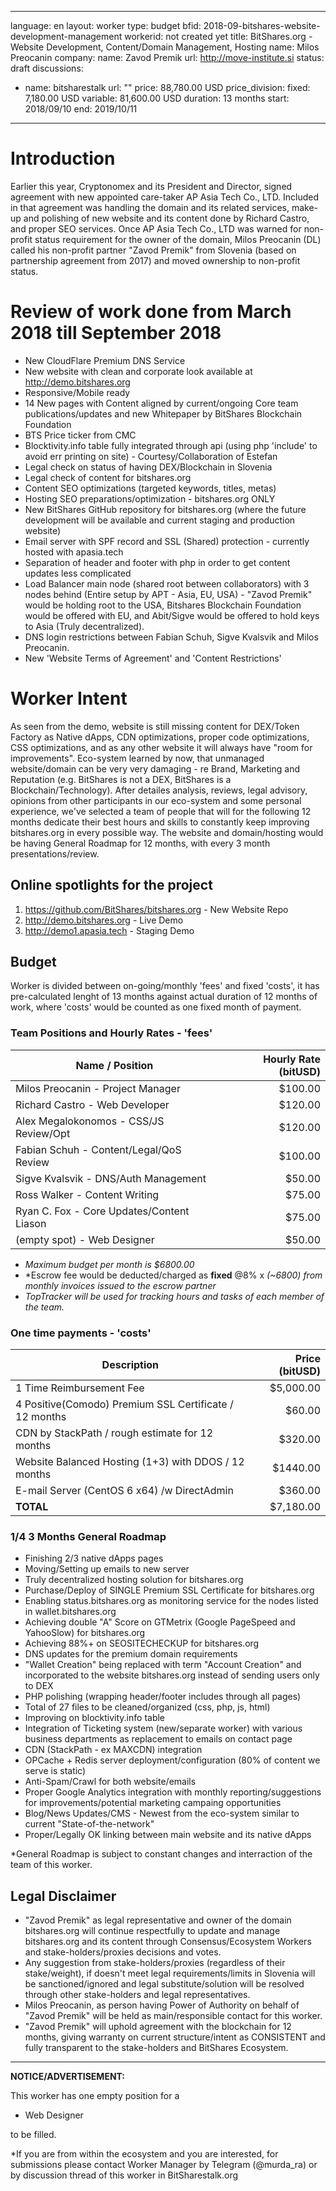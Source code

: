  ---
language: en
layout: worker
type: budget
bfid: 2018-09-bitshares-website-development-management
workerid: not created yet
title: BitShares.org - Website Development, Content/Domain Management, Hosting 
name: Milos Preocanin
company:
 name: Zavod Premik
 url: http://move-institute.si
status: draft
discussions:
 - name: bitsharestalk
   url: ""
price: 88,780.00 USD
price_division:
    fixed: 7,180.00 USD
    variable: 81,600.00 USD
duration: 13 months
start: 2018/09/10
end: 2019/10/11

---

# **Introduction**

Earlier this year, Cryptonomex and its President and Director, signed agreement with new appointed care-taker AP Asia Tech Co., LTD. Included in that agreement was handling the domain
and its related services, make-up and polishing of new website and its content done by Richard Castro, and proper SEO services. Once AP Asia Tech Co., LTD was warned for non-profit status
requirement for the owner of the domain, Milos Preocanin (DL) called his non-profit partner "Zavod Premik" from Slovenia (based on partnership agreement from 2017) and moved ownership to non-profit status. 

# **Review of work done from March 2018 till September 2018**

- New CloudFlare Premium DNS Service
- New website with clean and corporate look available at http://demo.bitshares.org
- Responsive/Mobile ready
- 14 New pages with Content aligned by current/ongoing Core team publications/updates and new Whitepaper by BitShares Blockchain Foundation
- BTS Price ticker from CMC
- Blocktivity.info table fully integrated through api (using php 'include' to avoid err printing on site) - Courtesy/Collaboration of Estefan
- Legal check on status of having DEX/Blockchain in Slovenia
- Legal check of content for bitshares.org
- Content SEO optimizations (targeted keywords, titles, metas)
- Hosting SEO preparations/optimization - bitshares.org ONLY
- New BitShares GitHub repository for bitshares.org (where the future development will be available and current staging and production website)
- Email server with SPF record and SSL (Shared) protection - currently hosted with apasia.tech
- Separation of header and footer with php in order to get content updates less complicated
- Load Balancer main node (shared root between collaborators) with 3 nodes behind (Entire setup by APT - Asia, EU, USA) - "Zavod Premik" would be holding root to the USA, Bitshares Blockchain Foundation would be offered with EU, and Abit/Sigve would be offered to hold keys to Asia (Truly decentralized).
- DNS login restrictions between Fabian Schuh, Sigve Kvalsvik and Milos Preocanin. 
- New 'Website Terms of Agreement' and 'Content Restrictions'

# **Worker Intent**

As seen from the demo, website is still missing content for DEX/Token Factory as Native dApps, CDN optimizations, proper code optimizations, CSS optimizations, and as any other website it will always have "room for improvements". 
Eco-system learned by now, that unmanaged website/domain can be very very damaging - re Brand, Marketing and Reputation (e.g. BitShares is not a DEX, BitShares is a Blockchain/Technology). After detailes analysis, reviews, legal advisory, 
opinions from other participants in our eco-system and some personal experience, we've selected a team of people that will for the following 12 months dedicate their best hours and skills to constantly keep improving bitshares.org in every possible way. 
The website and domain/hosting would be having General Roadmap for 12 months, with every 3 month presentations/review.

## **Online spotlights for the project**

1. https://github.com/BitShares/bitshares.org - New Website Repo
2. http://demo.bitshares.org - Live Demo
3. http://demo1.apasia.tech - Staging Demo

## **Budget**

Worker is divided between on-going/monthly 'fees' and fixed 'costs', it has pre-calculated lenght of 13 months against actual duration of 12 months of work, where 'costs' would be counted as one fixed month of payment. 

### **Team Positions and Hourly Rates - 'fees'**

| Name / Position              | Hourly Rate (bitUSD) |
| ---------------------------------- | -------------:|
| Milos Preocanin - Project Manager |   $100.00     |
| Richard Castro - Web Developer	         |   $120.00     |
| Alex Megalokonomos - CSS/JS Review/Opt      |    $120.00     |
| Fabian Schuh - Content/Legal/QoS Review      |	 $100.00     |
| Sigve Kvalsvik - DNS/Auth Management	 |    $50.00     |
| Ross Walker - Content Writing 	         |    $75.00     |
| Ryan C. Fox - Core Updates/Content Liason     |	  $75.00     |
| (empty spot) - Web Designer                   |   $50.00     |

- *Maximum budget per month is $6800.00*
- *Escrow fee would be deducted/charged as **fixed** @8% x *(~6800) from monthly invoices issued to the escrow partner*
- *TopTracker will be used for tracking hours and tasks of each member of the team.* 

### **One time payments - 'costs'**

| Description        | Price (bitUSD) |
| ---------------------------------- | -------------:|
| 1 Time Reimbursement Fee |   $5,000.00     |
| 4 Positive(Comodo) Premium SSL Certificate / 12 months    |   $60.00     |
| CDN by StackPath / rough estimate for 12 months    |	 $320.00     |
| Website Balanced Hosting (1+3) with DDOS / 12 months    |    $1440.00     |
| E-mail Server (CentOS 6 x64) /w DirectAdmin |    $360.00     |
| **TOTAL**     |	  $7,180.00     |

### **1/4 3 Months General Roadmap**

- Finishing 2/3 native dApps pages
- Moving/Setting up emails to new server
- Truly decentralized hosting solution for bitshares.org
- Purchase/Deploy of SINGLE Premium SSL Certificate for bitshares.org
- Enabling status.bitshares.org as monitoring service for the nodes listed in wallet.bitshares.org
- Achieving double "A" Score on GTMetrix (Google PageSpeed and YahooSlow) for bitshares.org
- Achieving 88%+ on SEOSITECHECKUP for bitshares.org
- DNS updates for the premium domain requirements
- "Wallet Creation" being replaced with term "Account Creation" and incorporated to the website bitshares.org instead of sending users only to DEX
- PHP polishing (wrapping header/footer includes through all pages)
- Total of 27 files to be cleaned/organized (css, php, js, html)
- Improving on blocktivity.info table
- Integration of Ticketing system (new/separate worker) with various business departments as replacement to emails on contact page
- CDN (StackPath - ex MAXCDN) integration
- OPCache + Redis server deployment/configuration (80% of content we serve is static)
- Anti-Spam/Crawl for both website/emails
- Proper Google Analytics integration with monthly reporting/suggestions for improvements/potential marketing campaing opportunities
- Blog/News Updates/CMS - Newest from the eco-system similar to current "State-of-the-network"
- Proper/Legally OK linking between main website and its native dApps

*General Roadmap is subject to constant changes and interraction of the team of this worker. 

## **Legal Disclaimer**

- "Zavod Premik" as legal representative and owner of the domain bitshares.org will continue respectfully to update and manage bitshares.org and its content through Consensus/Ecosystem Workers and stake-holders/proxies decisions and votes.
- Any suggestion from stake-holders/proxies (regardless of their stake/weight), if doesn't meet legal requirements/limits in Slovenia will be sanctioned/ignored and legal substitute/solution will be resolved through other stake-holders and legal representatives.
- Milos Preocanin, as person having Power of Authority on behalf of "Zavod Premik" will be held as main/responsible contact for this worker.
- "Zavod Premik" will uphold agreement with the blockchain for 12 months, giving warranty on current structure/intent as CONSISTENT and fully transparent to the stake-holders and BitShares Ecosystem. 


<hr>


**NOTICE/ADVERTISEMENT:**

This worker has one empty position for a 

- Web Designer 

to be filled. 

*If you are from within the ecosystem and you are interested, for submissions please contact Worker Manager by Telegram (@murda_ra) or by discussion thread of this worker in BitSharestalk.org 
